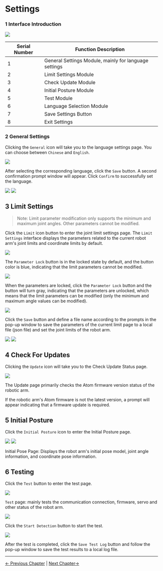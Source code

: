 # Settings
### 1 Interface Introduction

<img src="../../../resources/3-FunctionsAndApplications/5.myBlockly/setting/setting-home.png" />

| Serial Number | Function Description |
| ---- | -------------------------- |
| 1 | General Settings Module, mainly for language settings |
| 2 | Limit Settings Module |
| 3 | Check Update Module |
| 4 | Initial Posture Module |
| 5 | Test Module |
| 6 | Language Selection Module |
| 7 | Save Settings Button |
| 8 | Exit Settings |

### 2 General Settings

Clicking the `General` icon will take you to the language settings page. You can choose between `Chinese` and `English`.

<img src="../../../resources/3-FunctionsAndApplications/5.myBlockly/setting/setting-home1.png" />

After selecting the corresponding language, click the `Save` button. A second confirmation prompt window will appear. Click `Confirm` to successfully set the language.

<img src="../../../resources/3-FunctionsAndApplications/5.myBlockly/setting/setting-home2.png" />

<img src="../../../resources/3-FunctionsAndApplications/5.myBlockly/setting/setting-home3.png" />

## 3 Limit Settings

> Note: Limit parameter modification only supports the minimum and maximum joint angles. Other parameters cannot be modified.

Click the `Limit` icon button to enter the joint limit settings page. The `Limit Settings` interface displays the parameters related to the current robot arm's joint limits and coordinate limits by default.

<img src="../../../resources/3-FunctionsAndApplications/5.myBlockly/setting/setting-home4.png" />

The `Parameter Lock` button is in the locked state by default, and the button color is blue, indicating that the limit parameters cannot be modified.

<img src="../../../resources/3-FunctionsAndApplications/5.myBlockly/setting/setting-home5.png" />

When the parameters are locked, click the `Parameter Lock` button and the button will turn gray, indicating that the parameters are unlocked, which means that the limit parameters can be modified (only the minimum and maximum angle values ​​can be modified).

<img src="../../../resources/3-FunctionsAndApplications/5.myBlockly/setting/setting-home6.png" />

Click the `Save` button and define a file name according to the prompts in the pop-up window to save the parameters of the current limit page to a local file (json file) and set the joint limits of the robot arm.

<img src="../../../resources/3-FunctionsAndApplications/5.myBlockly/setting/setting-home7.png" />


<img src="../../../resources/3-FunctionsAndApplications/5.myBlockly/setting/setting-home8.png" />

## 4 Check For Updates

Clicking the `Update` icon will take you to the Check Update Status page.

<img src="../../../resources/3-FunctionsAndApplications/5.myBlockly/setting/setting-home9.png" />


The Update page primarily checks the Atom firmware version status of the robotic arm.

If the robotic arm's Atom firmware is not the latest version, a prompt will appear indicating that a firmware update is required.


## 5 Initial Posture

Click the `Initial Posture` icon to enter the Initial Posture page.

<img src="../../../resources/3-FunctionsAndApplications/5.myBlockly/setting/setting-home10.png" />

<img src="../../../resources/3-FunctionsAndApplications/5.myBlockly/setting/setting-at.png" />

Initial Pose Page: Displays the robot arm's initial pose model, joint angle information, and coordinate pose information.

## 6 Testing

Click the `Test` button to enter the test page.

<img src="../../../resources/3-FunctionsAndApplications/5.myBlockly/setting/setting-home11.png" />

`Test` page: mainly tests the communication connection, firmware, servo and other status of the robot arm.

<img src="../../../resources/3-FunctionsAndApplications/5.myBlockly/setting/setting-home12.png" />

Click the `Start Detection` button to start the test.

<img src="../../../resources/3-FunctionsAndApplications/5.myBlockly/setting/setting-home13.png" />

After the test is completed, click the `Save Test Log` button and follow the pop-up window to save the test results to a local log file.

---

[← Previous Chapter](../5.7-firmware/5.7.1-firmware_main.md) | [Next Chapter→](../../6.developmentGuide/README.md)